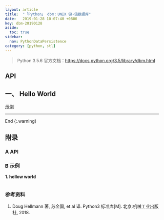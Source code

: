 ```yaml
---
layout: article
title:  "「Python」 dbm：UNIX 键-值数据库"
date:   2019-01-28 10:07:40 +0800
key: dbm-20190128
aside:
  toc: true
sidebar:
  nav: PythonDataPersistence
category: [python, stl]
---
```


> Python 3.5.6 官方文档：<https://docs.python.org/3.5/library/dbm.html>  

## API

## 一、 Hello World
[示例](#hellow_world)  



-------------------  
 End
{:.warning}  



## 附录
### A API


### B 示例
<span id="hellow_world">**1. hellow world**</span>  


```python

```

### 参考资料
1. Doug Hellmann 著, 苏金国, et al 译. Python3 标准库[M]. 北京:机械工业出版社, 2018.
